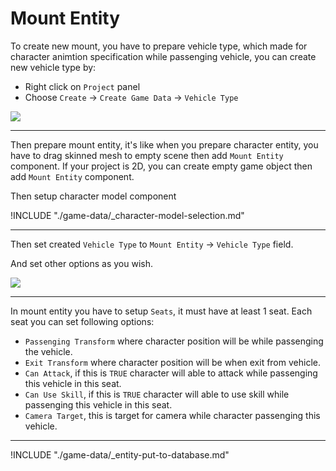 # Mount Entity

To create new mount, you have to prepare vehicle type, which made for character animtion specification while passenging vehicle, you can create new vehicle type by:

- Right click on `Project` panel
- Choose `Create` → `Create Game Data` → `Vehicle Type`

![](../images/1-46-1.png)

* * *

Then prepare mount entity, it's like when you prepare character entity, you have to drag skinned mesh to empty scene then add `Mount Entity` component. If your project is 2D, you can create empty game object then add `Mount Entity` component.

Then setup character model component

!INCLUDE "./game-data/_character-model-selection.md"

* * *

Then set created `Vehicle Type` to `Mount Entity` → `Vehicle Type` field.

And set other options as you wish.

![](../images/1-46-2.png)

* * *

In mount entity you have to setup `Seats`, it must have at least 1 seat. Each seat you can set following options:

- `Passenging Transform` where character position will be while passenging the vehicle.
- `Exit Transform` where character position will be when exit from vehicle.
- `Can Attack`, if this is `TRUE` character will able to attack while passenging this vehicle in this seat.
- `Can Use Skill`, if this is `TRUE` character will able to use skill while passenging this vehicle in this seat.
- `Camera Target`, this is target for camera while character passenging this vehicle.

* * *

!INCLUDE "./game-data/_entity-put-to-database.md"